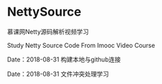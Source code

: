 # NettySource
慕课网Netty源码解析视频学习

Study Netty Source Code From Imooc Video Course

Date：2018-08-31
构建本地与github连接

Date：2018-08-31
文件冲突处理学习

